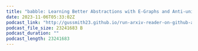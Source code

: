 ```yaml
---
title: "babble: Learning Better Abstractions with E-Graphs and Anti-unification"
date: 2023-11-06T05:33:02Z
podcast_link: "http://gussmith23.github.io/run-arxiv-reader-on-github-actions/audio/babble:_Learning_Better_Abstractions_with_E-Graphs_and_Anti-unification.mp3"
podcast_file_size: 23241683 B
podcast_duration: ""
podcast_length: 23241683
---
```

